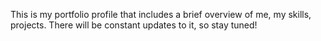   This is my portfolio profile that includes a brief overview of me, my skills, projects. There will be constant updates to it, so stay tuned!
